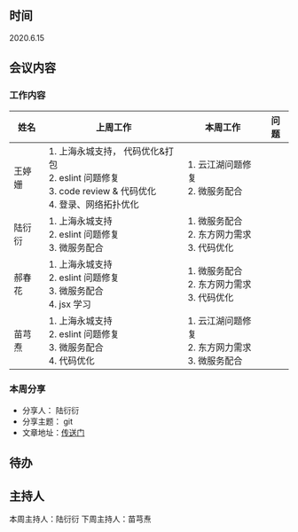 ## 时间

2020.6.15

## 会议内容

### 工作内容

| 姓名   | 上周工作                                                                                                          | 本周工作                                                  | 问题 |
| ------ | ----------------------------------------------------------------------------------------------------------------- | --------------------------------------------------------- | ---- |
| 王婷姗 | 1. 上海永城支持， 代码优化&打包 <br> 2. eslint 问题修复 <br> 3. code review & 代码优化 <br> 4. 登录、网络拓扑优化 | 1. 云江湖问题修复 <br> 2. 微服务配合                      |      |
| 陆衍衍 | 1. 上海永城支持 <br> 2. eslint 问题修复 <br> 3. 微服务配合                                                        | 1. 微服务配合 <br> 2. 东方网力需求 <br> 3. 代码优化       |      |
| 郝春花 | 1. 上海永城支持 <br> 2. eslint 问题修复 <br> 3. 微服务配合 <br> 4. jsx 学习                                       | 1. 微服务配合 <br> 2. 东方网力需求 <br> 3. 代码优化       |      |
| 苗芎焘 | 1. 上海永城支持 <br> 2. eslint 问题修复 <br> 3. 微服务配合 <br> 4. 代码优化                                       | 1. 云江湖问题修复 <br> 2. 东方网力需求 <br> 3. 微服务配合 |      |

### 本周分享

- 分享人： 陆衍衍
- 分享主题： git
- 文章地址：[传送门](http://10.3.7.231/miaoxiongtao/frontend/blob/master/shared/git.md)

## 待办

## 主持人

本周主持人：陆衍衍
下周主持人：苗芎焘
